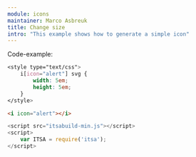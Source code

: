 ```yaml
---
module: icons
maintainer: Marco Asbreuk
title: Change size
intro: "This example shows how to generate a simple icon"
---
```


<style type="text/css">
    i[icon="alert"] svg {
        width: 5em;
        height: 5em;
    }
</style>

<i icon="alert"></i>

<p class="spaced">Code-example:</p>

```css
<style type="text/css">
    i[icon="alert"] svg {
        width: 5em;
        height: 5em;
    }
</style>
```

```html
<i icon="alert"></i>
```

```js
<script src="itsabuild-min.js"></script>
<script>
    var ITSA = require('itsa');
</script>
```

<script src="../../dist/itsabuild-min.js"></script>
<script>
    var ITSA = require('itsa');
</script>

